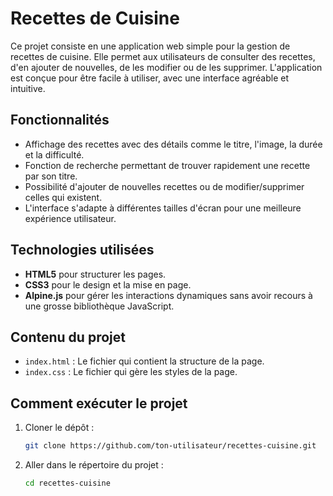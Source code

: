 # Recettes de Cuisine

Ce projet consiste en une application web simple pour la gestion de recettes de cuisine. Elle permet aux utilisateurs de consulter des recettes, d'en ajouter de nouvelles, de les modifier ou de les supprimer. L'application est conçue pour être facile à utiliser, avec une interface agréable et intuitive.

## Fonctionnalités

- Affichage des recettes avec des détails comme le titre, l'image, la durée et la difficulté.
- Fonction de recherche permettant de trouver rapidement une recette par son titre.
- Possibilité d'ajouter de nouvelles recettes ou de modifier/supprimer celles qui existent.
- L'interface s'adapte à différentes tailles d'écran pour une meilleure expérience utilisateur.

## Technologies utilisées

- **HTML5** pour structurer les pages.
- **CSS3** pour le design et la mise en page.
- **Alpine.js** pour gérer les interactions dynamiques sans avoir recours à une grosse bibliothèque JavaScript.

## Contenu du projet

- `index.html` : Le fichier qui contient la structure de la page.
- `index.css` : Le fichier qui gère les styles de la page.

## Comment exécuter le projet

1. Cloner le dépôt :
   ```bash
   git clone https://github.com/ton-utilisateur/recettes-cuisine.git
2. Aller dans le répertoire du projet :
   ```bash
   cd recettes-cuisine
